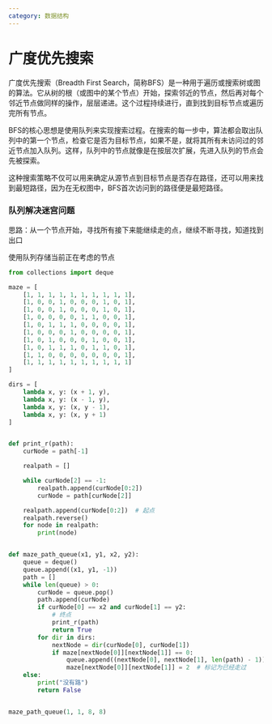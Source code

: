 ```yaml
---
category: 数据结构
---
```

# 广度优先搜索

广度优先搜索（Breadth First Search，简称BFS）是一种用于遍历或搜索树或图的算法。它从树的根（或图中的某个节点）开始，探索邻近的节点，然后再对每个邻近节点做同样的操作，层层递进。这个过程持续进行，直到找到目标节点或遍历完所有节点。

BFS的核心思想是使用队列来实现搜索过程。在搜索的每一步中，算法都会取出队列中的第一个节点，检查它是否为目标节点，如果不是，就将其所有未访问过的邻近节点加入队列。这样，队列中的节点就像是在按层次扩展，先进入队列的节点会先被探索。

这种搜索策略不仅可以用来确定从源节点到目标节点是否存在路径，还可以用来找到最短路径，因为在无权图中，BFS首次访问到的路径便是最短路径。

### 队列解决迷宫问题

思路：从一个节点开始，寻找所有接下来能继续走的点，继续不断寻找，知道找到出口

使用队列存储当前正在考虑的节点

```python
from collections import deque

maze = [
    [1, 1, 1, 1, 1, 1, 1, 1, 1, 1],
    [1, 0, 0, 1, 0, 0, 0, 1, 0, 1],
    [1, 0, 0, 1, 0, 0, 0, 1, 0, 1],
    [1, 0, 0, 0, 0, 1, 1, 0, 0, 1],
    [1, 0, 1, 1, 1, 0, 0, 0, 0, 1],
    [1, 0, 0, 0, 1, 0, 0, 0, 0, 1],
    [1, 0, 1, 0, 0, 0, 1, 0, 0, 1],
    [1, 0, 1, 1, 1, 0, 1, 1, 0, 1],
    [1, 1, 0, 0, 0, 0, 0, 0, 0, 1],
    [1, 1, 1, 1, 1, 1, 1, 1, 1, 1]
]

dirs = [
    lambda x, y: (x + 1, y),
    lambda x, y: (x - 1, y),
    lambda x, y: (x, y - 1),
    lambda x, y: (x, y + 1)
]


def print_r(path):
    curNode = path[-1]

    realpath = []

    while curNode[2] == -1:
        realpath.append(curNode[0:2])
        curNode = path[curNode[2]]

    realpath.append(curNode[0:2])  # 起点
    realpath.reverse()
    for node in realpath:
        print(node)


def maze_path_queue(x1, y1, x2, y2):
    queue = deque()
    queue.append((x1, y1, -1))
    path = []
    while len(queue) > 0:
        curNode = queue.pop()
        path.append(curNode)
        if curNode[0] == x2 and curNode[1] == y2:
            # 终点
            print_r(path)
            return True
        for dir in dirs:
            nextNode = dir(curNode[0], curNode[1])
            if maze[nextNode[0]][nextNode[1]] == 0:
                queue.append((nextNode[0], nextNode[1], len(path) - 1))  # 后续节点进队，记录哪个节点带他来的
                maze[nextNode[0]][nextNode[1]] = 2  # 标记为已经走过
    else:
        print("没有路")
        return False


maze_path_queue(1, 1, 8, 8)
```

